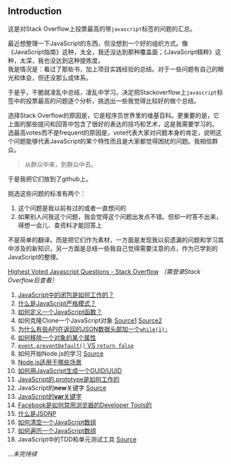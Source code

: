 ## Introduction

这是对Stack Overflow上投票最高的带`javascript`标签的问题的汇总。

最近想整理一下JavaScript的东西，但没想到一个好的组织方式。像《JavaScript指南》这种，太全，我还没达到那种覆盖面；《JavaScript精粹》这种，太深，我也没达到这种提炼度。  
我是情况是：看过了那些书，加上项目实践经验的总结。对于一些问题有自己的眼光和体会，但还没那么成体系。

于是乎，干脆就凌乱中总结，凌乱中学习。决定把Stackoverflow上`javascript`标签中的投票最高的问题逐个分析，挑选出一些我觉得比较好的做个总结。

选择Stack Overflow的原因是，它是程序员世界里的维基百科。更重要的是，它上面的那些提问和回答中包含了很好的表达的技巧和艺术，这是我需要学习的。  
选最高votes而不是frequent的原因是，vote代表大家对问题本身的肯定，说明这个问题能够代表JavaScript的某个特性而且是大家都觉得困扰的问题。我相信群众。

> 从群众中来，到群众中去。

于是我把它们放到了github上。

挑选这些问题的标准有两个：

1. 这个问题是我以前有过的或者一直想问的
2. 如果别人问我这个问题，我会觉得这个问题出发点不错。但却一时答不出来，得想一会儿、查资料才能回答上

不是简单的翻译。而是把它们作为素材，一方面是发现我以前遗漏的问题和学习其中涉及的新知识，另一方面是总结一些我自己觉得需要注意的点，作为已学到的JavaScript的整理。

[Highest Voted Javascript Questions - Stack Overflow](http://stackoverflow.com/questions/tagged/javascript?sort=votes) *（需登录Stack Overflow后查看）*

1. [JavaScript中的闭包是如何工作的？](https://github.com/simongong/js-stackoverflow-highest-votes/blob/master/questions1-10/how-do-javascript-closures-work.md)
2. [什么是JavaScript严格模式？](https://github.com/simongong/js-stackoverflow-highest-votes/blob/master/questions1-10/what-is-use-strict-in-javascript.md)
3. [如何定义一个JavaScript函数？](https://github.com/simongong/js-stackoverflow-highest-votes/blob/master/questions1-10/how-to-define-a-function-in-javascript.md)
4. 如何克隆Clone一个JavaScript对象 [Source1](http://stackoverflow.com/questions/122102/what-is-the-most-efficient-way-to-clone-an-object) [Source2](http://stackoverflow.com/questions/728360/most-elegant-way-to-clone-a-javascript-object)
5. [为什么有些API在返回的JSON数据头部加一个`while(1);`](https://github.com/simongong/js-stackoverflow-highest-votes/blob/master/questions1-10/why-prepend-while1-to-JSON-response.md)
6. [如何移除一个对象的某个属性](https://github.com/simongong/js-stackoverflow-highest-votes/blob/master/questions1-10/remove-property-from-javascript-object.md)
7. [`event.preventDefault()` VS `return false`](https://github.com/simongong/js-stackoverflow-highest-votes/blob/master/questions1-10/how-to-surpress-an-event-in-javascript.md)
8. 如何开始Node.js的学习 [Source](http://stackoverflow.com/questions/2353818/how-do-i-get-started-with-node-js)
9. [Node.js适用于哪些场景](https://github.com/simongong/js-stackoverflow-highest-votes/blob/master/questions1-10/when-to-use-nodejs.md)
10. [如何用JavaScript生成一个GUID/UUID](https://github.com/simongong/js-stackoverflow-highest-votes/blob/master/questions1-10/how-to-create-a-UUID-in-javascript.md)
11. [JavaScript的.prototype是如何工作的](https://github.com/simongong/js-stackoverflow-highest-votes/blob/master/questions11-20/how-javascript-prototype-works.md)
12. JavaScript的**new**关键字 [Source](http://stackoverflow.com/questions/1646698/what-is-the-new-keyword-in-javascript)
13. [JavaScript的**var**关键字](https://github.com/simongong/js-stackoverflow-highest-votes/blob/master/questions11-20/keywork-var-in-javascript.md)
14. [Facebook是如何禁用浏览器的Developer Tools的](https://github.com/simongong/js-stackoverflow-highest-votes/blob/master/questions11-20/how-facebook-disables-chrome-console.md)
15. [什么是JSONP](https://github.com/simongong/js-stackoverflow-highest-votes/blob/master/questions11-20/jsonp.md)
16. [如何清空一个JavaScript数组](https://github.com/simongong/js-stackoverflow-highest-votes/blob/master/questions11-20/clear-an-array-in-javascript.md)
17. [如何遍历一个JavaScript数组](https://github.com/simongong/js-stackoverflow-highest-votes/blob/master/questions11-20/loop-an-array-in-javascript.md)
18. JavaScript中的TDD和单元测试工具 [Source](http://stackoverflow.com/questions/300855/javascript-unit-test-tools-for-tdd)

*...未完待续*